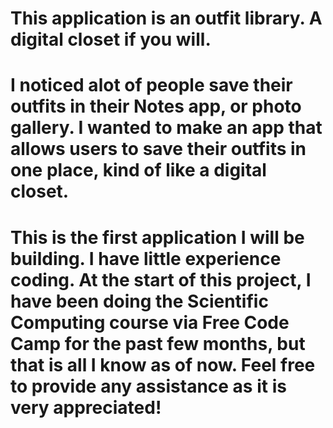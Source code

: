 # This application is an outfit library.  A digital closet if you will.  

# I noticed alot of people save their outfits in their Notes app, or photo gallery.  I wanted to make an app that allows users to save their outfits in one place, kind of like a digital closet. 

# This is the first application I will be building.  I have little experience coding.  At the start of this project, I have been doing the Scientific Computing course via Free Code Camp for the past few months, but that is all I know as of now.  Feel free to provide any assistance as it is very appreciated!
